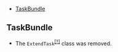 - [TaskBundle](#taskbundle)

TaskBundle
----------
* The `ExtendTask`<sup>[[?]](https://github.com/oroinc/OroCRMTaskBundle/tree/5.0.0/Model/ExtendTask.php#L16 "Oro\Bundle\TaskBundle\Model\ExtendTask")</sup> class was removed.

